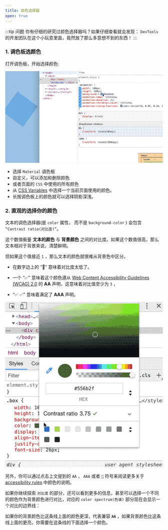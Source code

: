 ```yaml
---
title: 颜色选择器
open: true
---
```


:::tip 问题
你有仔细的研究过颜色选择器吗？如果仔细查看就会发现： `DevTools` 的开发团队在这个小玩意里面，竟然放了那么多意想不到的东西！
:::

### 1. 调色板选颜色

打开调色板，开始选择颜色:

![](./_static/c05-color_picker.gif)

* 选择 `Material` 调色板
* 自定义，可以添加和删除颜色
* 或者页面的 `CSS` 中使用的所有颜色
* 从 [CSS Variables](https://developer.mozilla.org/en-US/docs/Web/CSS/Using_CSS_variables) 中选择一个当前页面使用的颜色。
* 长按调色板上的颜色就可以选择阴影深浅。

### 2. 直观的选择你的颜色

文本的调色选择器(是 `color` 属性， 而不是 `background-color` ) 会包含 `“Contrast ratio(对比度)”`。

这个数值衡量 **文本的颜色** 与 **背景颜色** 之间的对比度。如果这个数值很高，那么文本相对于背景来说，清楚鲜明。

但如果这个值接近 `1` ，那么文本的颜色就很难从背景色中区分。

* 在数字边上的 “🚫” 意味着对比度太低了。
* 一个 “✅” 意味着这个颜色遵从 [Web Content Accessibility Guidelines (WCAG) 2.0](https://www.w3.org/TR/UNDERSTANDING-WCAG20/conformance.html) 的 **AA** 声明，这意味着对比值至少为 `3` ，

* “✅ ✅” 意味着满足了 **AAA** 声明。

![](./_static/c05-contrast_radio.gif)

另外，你可以通过点击上文提到的 `AA` ， `AAA` 或者 `🚫` 符号来阅读更多关于[accessibility rules](https://developers.google.com/web/fundamentals/accessibility/accessible-styles#color_and_contrast) 中颜色的说明。

如果你继续探索 `对比度` 的部分，还可以看到更多的信息，甚至可以选择一个不同的颜色作为背景颜色进行对比，对应的 `color spectrum(色谱)` 部分现在会显示一个对比的边界线：

如果你的背景颜色比这条线上面的颜色更深，代表兼容 **`AA`** ，如果背景颜色比这条线上面的更亮，你需要在这条线的下面选择一个颜色。
